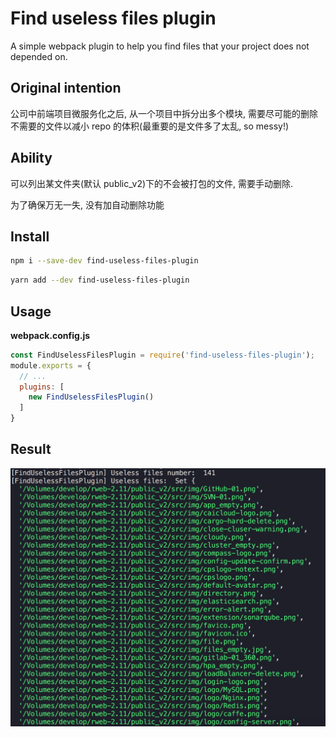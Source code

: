 # Find useless files plugin
A simple webpack plugin to help you find files that your project does not depended on.

## Original intention
公司中前端项目微服务化之后, 从一个项目中拆分出多个模块, 需要尽可能的删除不需要的文件以减小 repo 的体积(最重要的是文件多了太乱, so messy!)

## Ability
可以列出某文件夹(默认 public_v2)下的不会被打包的文件, 需要手动删除.

为了确保万无一失, 没有加自动删除功能

## Install
```bash
npm i --save-dev find-useless-files-plugin
```
```bash
yarn add --dev find-useless-files-plugin
```

## Usage
**webpack.config.js**
```js
const FindUselessFilesPlugin = require('find-useless-files-plugin');
module.exports = {
  // ...
  plugins: [
    new FindUselessFilesPlugin()
  ]
}
```
## Result
![](./result.png)
